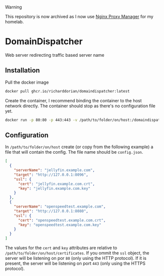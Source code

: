 > [!WARNING]  
> This repository is now archived as I now use [Nginx Proxy Manager](https://nginxproxymanager.com/) for my homelab.

# DomainDispatcher

Web server redirecting traffic based server name

## Installation

Pull the docker image

```bash
docker pull ghcr.io/richarddorian/domaindispatcher:latest
```

Create the container, I recommend binding the container to the host network directly. The container should stop as there's no configuration file yet.

```bash
docker run -p 80:80 -p 443:443 -v /path/to/folder/on/host:/domaindispatcher --network host --name mycontainername ghcr.io/richarddorian/domaindispatcher
```

## Configuration

In `/path/to/folder/on/host` create (or copy from the following example) a file that will contain the config. The file name should be `config.json`.

```json
[
  {
    "serverName": "jellyfin.example.com",
    "target": "http://127.0.0.1:8096",
    "ssl": {
      "cert": "jellyfin.example.com.crt",
      "key": "jellyfin.example.com.key"
    }
  },
  {
    "serverName": "openspeedtest.example.com",
    "target": "http://127.0.0.1:8080",
    "ssl": {
      "cert": "openspeedtest.example.com.crt",
      "key": "openspeedtest.example.com.key"
    }
  }
]
```

The values for the `cert` and `key` attributes are relative to `/path/to/folder/on/host/certificates`. If you ommit the `ssl` object, the server will be listening on por `80` (only using the HTTP protocol). If it is present, the server will be listening on port `443` (only using the HTTPS protocol).
